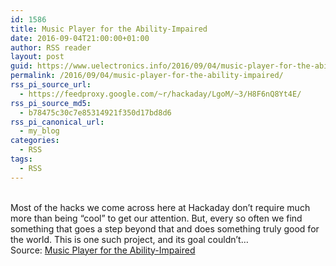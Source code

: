 ```yaml
---
id: 1586
title: Music Player for the Ability-Impaired
date: 2016-09-04T21:00:00+01:00
author: RSS reader
layout: post
guid: https://www.uelectronics.info/2016/09/04/music-player-for-the-ability-impaired/
permalink: /2016/09/04/music-player-for-the-ability-impaired/
rss_pi_source_url:
  - https://feedproxy.google.com/~r/hackaday/LgoM/~3/H8F6nQ8Yt4E/
rss_pi_source_md5:
  - b78475c30c7e85314921f350d17bd8d6
rss_pi_canonical_url:
  - my_blog
categories:
  - RSS
tags:
  - RSS
---
```

&#013;  
Most of the hacks we come across here at Hackaday don’t require much more than being “cool” to get our attention. But, every so often we find something that goes a step beyond that and does something truly good for the world. This is one such project, and its goal couldn’t…&#013;  
Source: <a href="https://feedproxy.google.com/~r/hackaday/LgoM/~3/H8F6nQ8Yt4E/" target="_blank">Music Player for the Ability-Impaired</a>